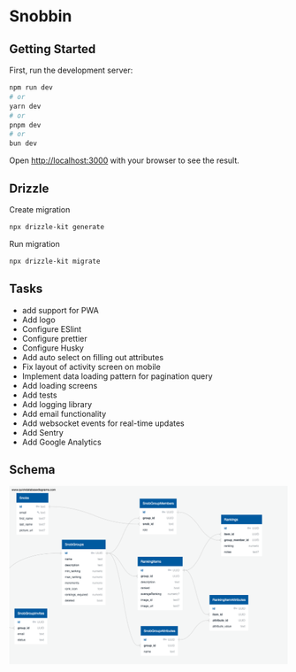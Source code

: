 # Snobbin

## Getting Started

First, run the development server:

```bash
npm run dev
# or
yarn dev
# or
pnpm dev
# or
bun dev
```

Open [http://localhost:3000](http://localhost:3000) with your browser to see the result.

## Drizzle

Create migration

```bash
npx drizzle-kit generate
```

Run migration

```bash
npx drizzle-kit migrate
```

## Tasks

- add support for PWA
- Add logo
- Configure ESlint
- Configure prettier
- Configure Husky
- Add auto select on filling out attributes
- Fix layout of activity screen on mobile
- Implement data loading pattern for pagination query
- Add loading screens
- Add tests
- Add logging library
- Add email functionality
- Add websocket events for real-time updates
- Add Sentry
- Add Google Analytics

## Schema

![DB Schema](/docs/QuickDBD-export.png)
